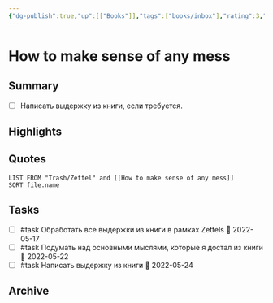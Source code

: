 ```yaml
---
{"dg-publish":true,"up":[["Books"]],"tags":["books/inbox"],"rating":3,"date":"2022-04-16T18:53:11+03:00","modified_at":"2022-05-18T19:30:51+03:00","permalink":"/openbox/refs/how-to-make-sense-of-any-mess/","dgHomeLink":false,"dgPassFrontmatter":true}
---
```


# How to make sense of any mess




## Summary

- [ ] Написать выдержку из книги, если требуется.

## Highlights



## Quotes

```dataview
LIST FROM "Trash/Zettel" and [[How to make sense of any mess]]
SORT file.name
```

## Tasks

- [ ] #task Обработать все выдержки из книги в рамках Zettels 📅 2022-05-17
- [ ] #task Подумать над основными мыслями, которые я достал из книги 📅 2022-05-22
- [ ] #task Написать выдержку из книги 📅 2022-05-24

## Archive
